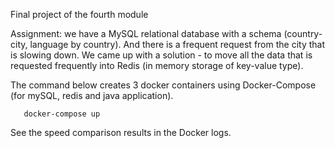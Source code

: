 Final project of the fourth module

Assignment: we have a MySQL relational database with a schema (country-city, language by country). And there is a frequent request from the city that is slowing down. We came up with a solution - to move all the data that is requested frequently into Redis (in memory storage of key-value type).

The command below creates 3 docker containers using Docker-Compose (for mySQL, redis and java application). 
```shell
   docker-compose up
```

See the speed comparison results in the Docker logs.